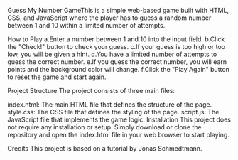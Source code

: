 Guess My Number GameThis is a simple web-based game built with HTML, CSS, and JavaScript where the player has to guess a random number between 1 and 10 within a limited number of attempts.

How to Play
a.Enter a number between 1 and 10 into the input field.
b.Click the "Check!" button to check your guess.
c.If your guess is too high or too low, you will be given a hint.
d.You have a limited number of attempts to guess the correct number.
e.If you guess the correct number, you will earn points and the background color will change.
f.Click the "Play Again" button to reset the game and start again.

Project Structure
The project consists of three main files:

index.html: The main HTML file that defines the structure of the page.
style.css: The CSS file that defines the styling of the page.
script.js: The JavaScript file that implements the game logic.
Installation
This project does not require any installation or setup. Simply download or clone the repository and open the index.html file in your web browser to start playing.

Credits
This project is based on a tutorial by Jonas Schmedtmann.
